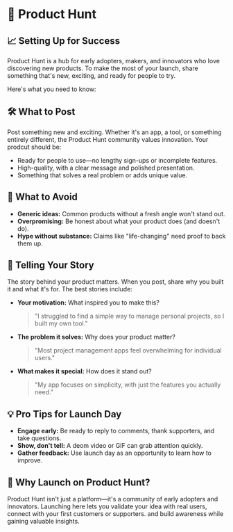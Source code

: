 # 🚀 Product Hunt

## 📈 Setting Up for Success

Product Hunt is a hub for early adopters, makers, and innovators who love discovering new products. To make the most of your launch, share something that's new, exciting, and ready for people to try.

Here's what you need to know:

## 🛠️ What to Post

Post something new and exciting. Whether it's an app, a tool, or something entirely different, the Product Hunt community values innovation. Your prodcut should be:

- Ready for people to use—no lengthy sign-ups or incomplete features.
- High-quality, with a clear message and polished presentation.
- Something that solves a real problem or adds unique value.

## 🚫 What to Avoid

- **Generic ideas:** Common products without a fresh angle won't stand out.
- **Overpromising:** Be honest about what your product does (and doesn't do).
- **Hype without substance:** Claims like "life-changing" need proof to back them up.

## 💬 Telling Your Story

The story behind your product matters. When you post, share why you built it and what it's for. The best stories include:

- **Your motivation:** What inspired you to make this?
  > "I struggled to find a simple way to manage personal projects, so I built my own tool."

- **The problem it solves:** Why does your product matter?
  > "Most project management apps feel overwhelming for individual users."

- **What makes it special:** How does it stand out?
  > "My app focuses on simplicity, with just the features you actually need."

## 💡 Pro Tips for Launch Day

- **Engage early:** Be ready to reply to comments, thank supporters, and take questions.
- **Show, don't tell:** A deom video or GIF can grab attention quickly.
- **Gather feedback:** Use launch day as an opportunity to learn how to improve.

## 🤔 Why Launch on Product Hunt?

Product Hunt isn't just a platform—it's a community of early adopters and innovators. Launching here lets you validate your idea with real users, connect with your first customers or supporters. and build awareness while gaining valuable insights.

